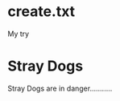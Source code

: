# create.txt
My try
<!DOCTYPE html>
<html>
<head>
<title>Hello</title>
</head>
<body>

<h1>Stray Dogs</h1>
<p>Stray Dogs are in danger...........</p>

</body>
</html>
